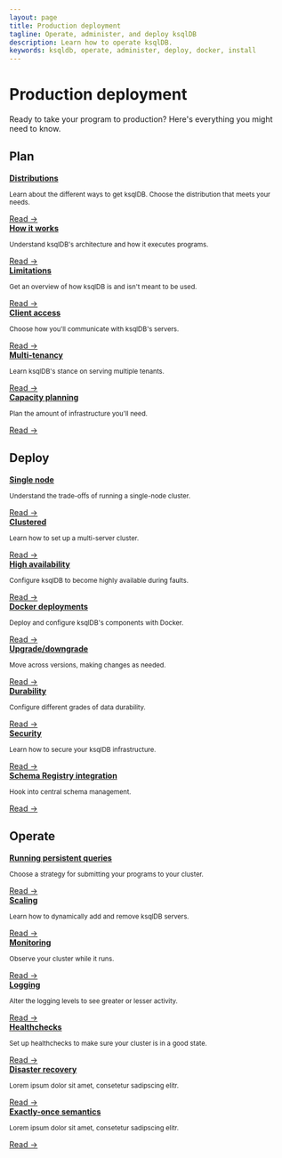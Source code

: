 ```yaml
---
layout: page
title: Production deployment
tagline: Operate, administer, and deploy ksqlDB
description: Learn how to operate ksqlDB.
keywords: ksqldb, operate, administer, deploy, docker, install
---
```


# Production deployment

Ready to take your program to production? Here's everything you might need to know.

## Plan

<div class="cards">
  <div class="card operations">
    <a href="/production-deployment/distributions"><strong>Distributions</strong></a>
    <p class="card-body"><small>Learn about the different ways to get ksqlDB. Choose the distribution that meets your needs.</small></p>
    <span><a href="/production-deployment/distributions">Read →</a></span>
  </div>

  <div class="card operations">
    <a href="/production-deployment/how-it-works"><strong>How it works</strong></a>
    <p class="card-body"><small>Understand ksqlDB's architecture and how it executes programs.</small></p>
    <span><a href="/production-deployment/how-it-works">Read →</a></span>
  </div>

  <div class="card operations">
    <a href="/production-deployment/limitations"><strong>Limitations</strong></a>
    <p class="card-body"><small>Get an overview of how ksqlDB is and isn't meant to be used.</small></p>
    <span><a href="/production-deployment/limitations">Read →</a></span>
  </div>
</div>

<div class="cards">
  <div class="card operations">
    <a href="/production-deployment/client-access"><strong>Client access</strong></a>
    <p class="card-body"><small>Choose how you'll communicate with ksqlDB's servers.</small></p>
    <span><a href="/production-deployment/client-access">Read →</a></span>
  </div>

  <div class="card operations">
    <a href="/production-deployment/multi-tenancy"><strong>Multi-tenancy</strong></a>
    <p class="card-body"><small>Learn ksqlDB's stance on serving multiple tenants.</small></p>
    <span><a href="/production-deployment/multi-tenancy">Read →</a></span>
  </div>

  <div class="card operations">
    <a href="/production-deployment/capacity-planning"><strong>Capacity planning</strong></a>
    <p class="card-body"><small>Plan the amount of infrastructure you'll need.</small></p>
    <span><a href="/production-deployment/capacity-planning">Read →</a></span>
  </div>
</div>

## Deploy

<div class="cards">
  <div class="card operations">
    <a href="/production-deployment/single-node"><strong>Single node</strong></a>
    <p class="card-body"><small>Understand the trade-offs of running a single-node cluster.</small></p>
    <span><a href="/production-deployment/single-node">Read →</a></span>
  </div>

  <div class="card operations">
    <a href="/production-deployment/clustered"><strong>Clustered</strong></a>
    <p class="card-body"><small>Learn how to set up a multi-server cluster.</small></p>
    <span><a href="/production-deployment/clustered">Read →</a></span>
  </div>

  <div class="card operations">
    <a href="/production-deployment/high-availability"><strong>High availability</strong></a>
    <p class="card-body"><small>Configure ksqlDB to become highly available during faults.</small></p>
    <span><a href="/production-deployment/high-availability">Read →</a></span>
  </div>
</div>

<div class="cards">
  <div class="card operations">
    <a href="/production-deployment/docker-deployments"><strong>Docker deployments</strong></a>
    <p class="card-body"><small>Deploy and configure ksqlDB's components with Docker.</small></p>
    <span><a href="/production-deployment/docker-deployments">Read →</a></span>
  </div>

  <div class="card operations">
    <a href="/production-deployment/upgrade-downgrade"><strong>Upgrade/downgrade</strong></a>
    <p class="card-body"><small>Move across versions, making changes as needed.</small></p>
    <span><a href="/production-deployment/upgrade-downgrade">Read →</a></span>
  </div>

  <div class="card operations">
    <a href="/production-deployment/durability"><strong>Durability</strong></a>
    <p class="card-body"><small>Configure different grades of data durability.</small></p>
    <span><a href="/production-deployment/durability">Read →</a></span>
  </div>
</div>

<div class="cards">
  <div class="card operations">
    <a href="/production-deployment/security"><strong>Security</strong></a>
    <p class="card-body"><small>Learn how to secure your ksqlDB infrastructure.</small></p>
    <span><a href="/production-deployment/security">Read →</a></span>
  </div>

  <div class="card operations">
    <a href="/production-deployment/schema-registry-integration"><strong>Schema Registry integration</strong></a>
    <p class="card-body"><small>Hook into central schema management.</small></p>
    <span><a href="/production-deployment/schema-registry-integration">Read →</a></span>
  </div>
</div>

## Operate

<div class="cards">
  <div class="card operations">
    <a href="/production-deployment/running-persistent-queries"><strong>Running persistent queries</strong></a>
    <p class="card-body"><small>Choose a strategy for submitting your programs to your cluster.</small></p>
    <span><a href="/production-deployment/running-persistent-queries">Read →</a></span>
  </div>

  <div class="card operations">
    <a href="/production-deployment/scaling"><strong>Scaling</strong></a>
    <p class="card-body"><small>Learn how to dynamically add and remove ksqlDB servers.</small></p>
    <span><a href="/production-deployment/scaling">Read →</a></span>
  </div>
</div>

<div class="cards">
  <div class="card operations">
    <a href="/production-deployment/monitoring"><strong>Monitoring</strong></a>
    <p class="card-body"><small>Observe your cluster while it runs.</small></p>
    <span><a href="/production-deployment/monitoring">Read →</a></span>
  </div>

  <div class="card operations">
    <a href="/production-deployment/logging"><strong>Logging</strong></a>
    <p class="card-body"><small>Alter the logging levels to see greater or lesser activity.</small></p>
    <span><a href="/production-deployment/logging">Read →</a></span>
  </div>

  <div class="card operations">
    <a href="/production-deployment/healthchecks"><strong>Healthchecks</strong></a>
    <p class="card-body"><small>Set up healthchecks to make sure your cluster is in a good state.</small></p>
    <span><a href="/production-deployment/healthchecks">Read →</a></span>
  </div>
</div>

<div class="cards">
  <div class="card operations">
    <a href="/production-deployment/disaster-recovery"><strong>Disaster recovery</strong></a>
    <p class="card-body"><small>Lorem ipsum dolor sit amet, consetetur sadipscing elitr.</small></p>
    <span><a href="/production-deployment/disaster-recovery">Read →</a></span>
  </div>

  <div class="card operations">
    <a href="/production-deployment/exactly-once-semantics"><strong>Exactly-once semantics</strong></a>
    <p class="card-body"><small>Lorem ipsum dolor sit amet, consetetur sadipscing elitr.</small></p>
    <span><a href="/production-deployment/exactly-once-semantics">Read →</a></span>
  </div>
</div>
